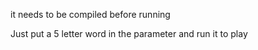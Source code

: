 it needs to be compiled before running

Just put a 5 letter word in the parameter and run it to play
